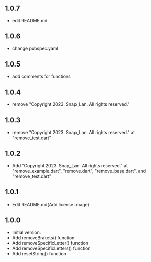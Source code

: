 ## 1.0.7

- edit README.md

## 1.0.6

- change pubspec.yaml

## 1.0.5

- add comments for functions

## 1.0.4

- remove "Copyright 2023. Snap_Lan. All rights reserved."

## 1.0.3

- remove "Copyright 2023. Snap_Lan. All rights reserved." at "remove_test.dart"

## 1.0.2

- Add "Copyright 2023. Snap_Lan. All rights reserved." at "remove_example.dart", "remove.dart", "remove_base.dart", and "remove_test.dart"

## 1.0.1

- Edit README.md(Add license image)

## 1.0.0

- Initial version.
- Add removeBrakets() function
- Add removeSpecificLetter() function
- Add removeSpecificLetters() function
- Add resetString() function
